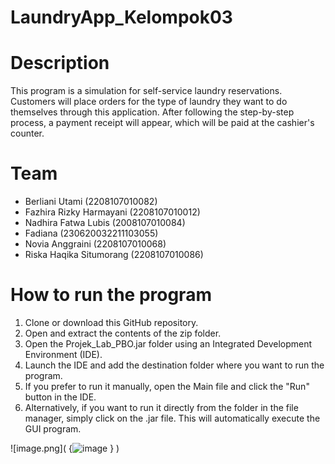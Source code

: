# LaundryApp_Kelompok03

# Description
This program is a simulation for self-service laundry reservations. Customers will place orders for the type of laundry they want to do themselves through this application. After following the step-by-step process, a payment receipt will appear, which will be paid at the cashier's counter.

# Team
- Berliani Utami          (2208107010082)
- Fazhira Rizky Harmayani (2208107010012)
- Nadhira Fatwa Lubis     (2008107010084)
- Fadiana                 (230620032211103055)
- Novia Anggraini         (2208107010068)
- Riska Haqika Situmorang (2208107010086)

# How to run the program
1. Clone or download this GitHub repository.
2. Open and extract the contents of the zip folder.
3. Open the Projek_Lab_PBO.jar folder using an Integrated Development Environment (IDE).
4. Launch the IDE and add the destination folder where you want to run the program.
5. If you prefer to run it manually, open the Main file and click the "Run" button in the IDE.
6. Alternatively, if you want to run it directly from the folder in the file manager, simply click on the .jar file. This will 
   automatically execute the GUI program.

![image.png]( {![image](https://github.com/RiskaHaqikaSitumorang/LaundryApp_Kelompok03/assets/132327468/b3361986-1efc-4852-b512-dc8782404e01)
} )







